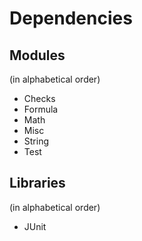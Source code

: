 # Dependencies

## Modules
(in alphabetical order)

* Checks
* Formula
* Math
* Misc
* String
* Test

## Libraries
(in alphabetical order)

* JUnit
